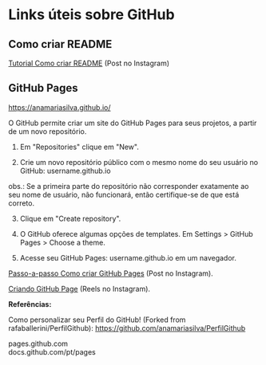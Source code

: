 # Links úteis sobre GitHub

## Como criar README

<a href="https://www.instagram.com/p/CSQM0ImAqFq/?utm_medium=copy_link" target="_blank">Tutorial Como criar README</a> (Post no Instagram)

## GitHub Pages
https://anamariasilva.github.io/

O GitHub permite criar um site do GitHub Pages para seus projetos, a partir de um novo repositório.

1. Em "Repositories" clique em "New".

2. Crie um novo repositório público com o mesmo nome do seu usuário no GitHub: username.github.io

obs.: Se a primeira parte do repositório não corresponder exatamente ao seu nome de usuário, não funcionará, então certifique-se de que está correto.

3. Clique em "Create repository".

4. O GitHub oferece algumas opções de templates. Em Settings > GitHub Pages > Choose a theme.

5. Acesse seu GitHub Pages: username.github.io em um navegador.

<a href="https://www.instagram.com/p/CO_XgZYjBil/?utm_medium=copy_link" target="_blank">Passo-a-passo Como criar GitHub Pages</a> (Post no Instagram).

<a href="https://www.instagram.com/reel/CSVLlSeAU3x/" target="_blank">Criando GitHub Page</a> (Reels no Instagram).

<strong>Referências:</strong>

Como personalizar seu Perfil do GitHub! (Forked from rafaballerini/PerfilGithub): https://github.com/anamariasilva/PerfilGithub

pages.github.com<br>
docs.github.com/pt/pages

